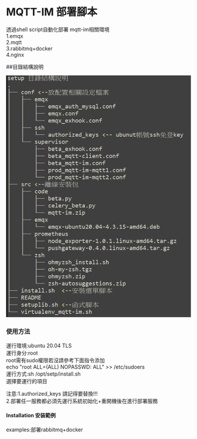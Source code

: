 # MQTT-IM 部署腳本

透過shell script自動化部署 mqtt-im相關環境  
1.emqx  
2.mqtt  
3.rabbitmq+docker  
4.nginx  


##目錄結構說明

![](https://github.com/mars0826/test/blob/master/mqtt-im-setup/mqtt-setup.png)

### 使用方法
運行環境:ubuntu 20.04 TLS  
運行身分:root  
         root需有sudo權限若沒請參考下面指令添加  
         echo "root   ALL=(ALL) NOPASSWD: ALL" >> /etc/sudoers  
運行方式:sh /opt/setp/install.sh  
選擇要運行的項目  

注意:1.authorized_keys 請記得要替換!!!  
     2.部署任一服務都必須先運行系統初始化+重開機後在進行部署服務  


#### Installation 安装範例  

examples:部署rabbitmq+docker  


